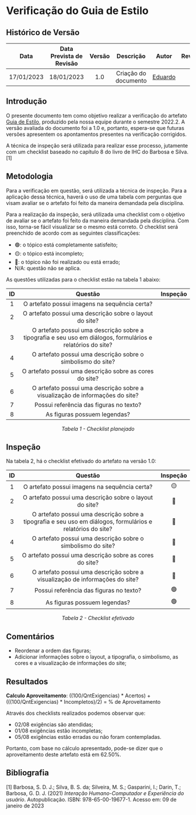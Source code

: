 # Verificação do Guia de Estilo
## <a>Histórico de Versão</a>
|    Data    | Data Prevista de Revisão | Versão |      Descrição       |                     Autor                      |                  Revisor                   |
| :--------: | :----------------------: | :----: | :------------------: | :--------------------------------------------: | :----------------------------------------: |
| 17/01/2023 |        18/01/2023        |  1.0   | Criação do documento | [Eduardo](https://github.com/edudsan) | [-](https://github.com/) |

## <a>Introdução</a>
O presente documento tem como objetivo realizar a verificação do artefato [Guia de Estilo](../Tarefas/GuiaDeEstilo.md), 
produzido pela nossa equipe durante o semestre 2022.2. A versão avaliada do documento foi a 1.0 e, portanto, espera-se que futuras versões 
apresentem os apontamentos presentes na verificação corrigidos.

A técnica de inspeção será utilizada para realizar esse processo, jutamente com um checklist baseado no capítulo 8 do livro de IHC do Barbosa e Silva. [1]

## <a>Metodologia</a>
Para a verificação em questão, será utilizada a técnica de inspeção. Para a aplicação dessa técnica, haverá o uso de uma 
tabela com perguntas que visam avaliar se o artefato foi feito da maneira demandada pela disciplina. 

Para a realização da inspeção, será utilizada uma checklist com o objetivo de avaliar se o artefato foi feito da
maneira demandada pela disciplina. Com isso, torna-se fácil visualizar se o mesmo está correto. O checklist será preenchido de acordo com as seguintes classificações:

* 🟢: o tópico está completamente satisfeito;
* 🟡: o tópico está incompleto;
* 🔴: o tópico não foi realizado ou está errado;
* N/A: questão não se aplica.

As questões utilizadas para o checklist estão na tabela 1 abaixo:

<center>
  
|  ID   |                           Questão                           | Inspeção |
| :---: | :---------------------------------------------------------: | :------: |
|   1   |    O artefato possui imagens na sequência certa?            |          |
|   2   |    O artefato possui uma descrição sobre o layout do site?                |          |
|   3   |    O artefato possui uma descrição sobre a tipografia e seu uso em diálogos, formulários e relatórios do site?                  |          |
|   4   |    O artefato possui uma descrição sobre o simbolismo do site?                  |          |
|   5   |    O artefato possui uma descrição sobre as cores do site?                 |          |
|   6   |    O artefato possui uma descrição sobre a visualização de informações do site?                  |          |
|   7   |    Possui referência das figuras no texto?          |          |
|   8   |    As figuras possuem legendas?                 |          |
  
*Tabela 1 - Checklist planejado*

</center>

## <a>Inspeção</a>

Na tabela 2, há o checklist efetivado do artefato na versão 1.0:

<center>

|  ID   |                           Questão                           | Inspeção |
| :---: | :---------------------------------------------------------: | :------: |
|   1   |    O artefato possui imagens na sequência certa?            |    🟡      |
|   2   |    O artefato possui uma descrição sobre o layout do site?                |     🔴     |
|   3   |    O artefato possui uma descrição sobre a tipografia e seu uso em diálogos, formulários e relatórios do site?                  |   🔴       |
|   4   |    O artefato possui uma descrição sobre o simbolismo do site?                  |    🔴      |
|   5   |    O artefato possui uma descrição sobre as cores do site?                 |     🔴     |
|   6   |    O artefato possui uma descrição sobre a visualização de informações do site?                  |     🔴     |
|   7   |    Possui referência das figuras no texto?          |     🟢     |
|   8   |    As figuras possuem legendas?                 |     🟢     |

  
*Tabela 2 - Checklist efetivado*

</center>

## <a>Comentários</a>

* Reordenar a ordem das figuras;
* Adicionar informações sobre o layout, a tipografia, o simbolismo, as cores e a visualização de informações do site; 

## <a>Resultados</a>
<a>**Calculo Aproveitamento**</a>: ((100/QntExigencias) * Acertos) + (((100/QntExigencias) * Incompletos)/2) = % de Aproveitamento

Através dos checklists realizados podemos observar que:

* 02/08 exigências são atendidas;
* 01/08 exigências estão incompletas;
* 05/08 exigências estão erradas ou não foram contempladas.

Portanto, com base no cálculo apresentado, pode-se dizer que o aproveitamento deste artefato está em 62.50%.

## <a>Bibliografia</a>

[1] Barbosa, S. D. J.; Silva, B. S. da; Silveira, M. S.; Gasparini, I.; Darin, T.; Barbosa, G. D. J. (2021) _Interação Humano-Computador e Experiência do usuário_. Autopublicação. ISBN: 978-65-00-19677-1. Acesso em: 09 de janeiro de 2023
